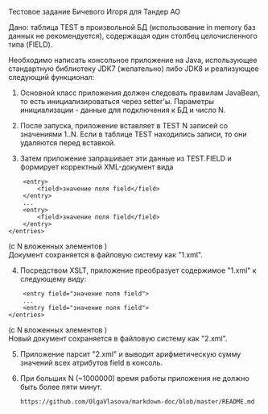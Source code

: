 Тестовое задание Бичевого Игоря для Тандер АО

Дано: таблица TEST в произвольной БД (использование in memory баз данных не рекомендуется), содержащая один столбец целочисленного типа (FIELD).

Необходимо написать консольное приложение на Java, использующее стандартную библиотеку JDK7 (желательно) либо JDK8 и реализующее следующий функционал:

1. Основной класс приложения должен следовать правилам JavaBean, то есть инициализироваться через setter'ы. Параметры инициализации - данные для подключения к БД и число N. 

2. После запуска, приложение вставляет в TEST N записей со значениями 1..N. Если в таблице TEST находились записи, то они удаляются перед вставкой.

3. Затем приложение запрашивает эти данные из TEST.FIELD и формирует корректный XML-документ вида  
```<entries>  
    <entry>  
        <field>значение поля field</field>  
    </entry>  
    ...  
    <entry>  
        <field>значение поля field</field>  
    </entry>  
</entries>  
```
(с N вложенных элементов <entry>)  
Документ сохраняется в файловую систему как "1.xml".  

4. Посредством XSLT, приложение преобразует содержимое "1.xml" к следующему виду:  
```<entries>  
    <entry field="значение поля field">  
    ...  
    <entry field="значение поля field">  
</entries>  
```
(с N вложенных элементов <entry>)  
Новый документ сохраняется в файловую систему как "2.xml".  

5. Приложение парсит "2.xml" и выводит арифметическую сумму значений всех атрибутов field в консоль. 

6.	При больших N (~1000000) время работы приложения не должно быть более пяти минут.

        
        https://github.com/OlgaVlasova/markdown-doc/blob/master/README.md
